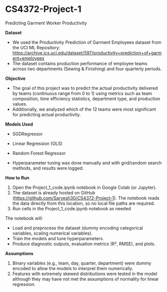 # CS4372-Project-1

Predicting Garment Worker Productivity 

**Dataset**
- We used the Productivity Prediction of Garment Employees dataset from the UCI ML Repository: https://archive.ics.uci.edu/dataset/597/productivity+prediction+of+garment+employees
- The dataset contains production performance of employee teams across two departments (Sewing & Finishing) and four quarterly periods.

**Objective**
- The goal of this project was to predict the actual productivity delivered by teams (continuous range from 0 to 1) using metrics such as team composition, time efficiency statistics, department type, and production values.
- Additionally, we analyzed which of the 12 teams were most significant for predicting actual productivity.

**Models Used**
- SGDRegressor
- Linear Regression (OLS)
- Random Forest Regressor

- Hyperparameter tuning was done manually and with grid/random search methods, and results were logged.

**How to Run**
1. Open the Project_1_code.ipynb notebook in Google Colab (or Jupyter).
2. The dataset is already hosted on GitHub (https://github.com/Sarvesh30/CS4372-Project-1). The notebook reads the data directly from this location, so no local file paths are required.
3. Run cells in the Project_1_code.ipynb notebook as needed

The notebook will: 
- Load and preprocess the dataset (dummy encoding categorical variables, scaling numerical variables).
- Train the models and tune hyperparameters.
- Produce diagnostic outputs, evaluation metrics (R², RMSE), and plots.

**Assumptions**
1. Binary variables (e.g., team, day, quarter, department) were dummy encoded to allow the models to interpret them numerically.
2. Features with extremely skewed distributions were tested in the model although they may have not met the assumptions of normality for linear regression.
